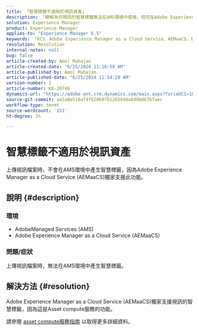 ```yaml
---
title: 「智慧標籤不適用於視訊資產」
description: 「瞭解為何視訊的智慧標籤無法在AMS環境中使用，但可在Adobe Experience Manager as a Cloud Service上支援。」
solution: Experience Manager
product: Experience Manager
applies-to: "Experience Manager 6.5"
keywords: 「KCS、Adobe Experience Manager as a Cloud Service、AEMaaCS、視訊資產、AMS、智慧標籤無法運作」
resolution: Resolution
internal-notes: null
bug: false
article-created-by: Amol Mahajan
article-created-date: "6/25/2024 11:16:58 AM"
article-published-by: Amol Mahajan
article-published-date: "6/25/2024 11:54:29 AM"
version-number: 2
article-number: KA-20746
dynamics-url: "https://adobe-ent.crm.dynamics.com/main.aspx?forceUCI=1&pagetype=entityrecord&etn=knowledgearticle&id=7ab10c6a-e432-ef11-840a-6045bd06eea5"
source-git-commit: a43a8e510af4f62069701265948a8d9bd67bfaec
workflow-type: tm+mt
source-wordcount: '151'
ht-degree: 3%

---
```


# 智慧標籤不適用於視訊資產


上傳視訊檔案時，不會在AMS環境中產生智慧標籤，因為Adobe Experience Manager as a Cloud Service (AEMaaCS)獨家支援此功能。

## 說明 {#description}


### <b>環境</b>

- AdobeManaged Services (AMS)
- Adobe Experience Manager as a Cloud Service (AEMaaCS)




### <b>問題/症狀</b>

上傳視訊檔案時，無法在AMS環境中產生智慧標籤。


## 解決方法 {#resolution}


Adobe Experience Manager as a Cloud Service (AEMaaCS)獨家支援視訊的智慧標籤，因為這是Asset compute服務的功能。

請參閱 [asset compute服務指南](https://experienceleague.adobe.com/docs/asset-compute/using/introduction.html) 以取得更多詳細資料。
